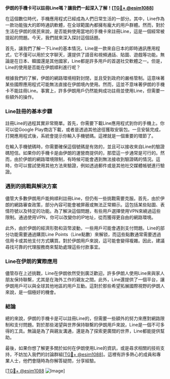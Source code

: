 **伊朗的手機卡可以註冊Line嗎？讓我們一起深入了解！[[TG💪+ @esim1088](https://t.me/s/esim1088)]**

在這個數位時代，手機應用程式已經成為人們日常生活的一部分。其中，Line作為一款功能強大的即時通訊軟體，在全球範圍內都擁有龐大的用戶群體。然而，對於生活在伊朗的居民來說，是否能夠使用當地的手機卡來註冊Line，這是一個經常被提起的問題。今天，我們就來深入探討這個話題。

首先，讓我們了解一下Line的基本情況。Line是一款來自日本的即時通訊應用程式，它不僅可以用於文字聊天，還提供了語音和視頻通話、貼圖、遊戲等功能。無論是在日本、韓國還是其他國家，Line都是許多用戶的首選社交軟體之一。但是，Line的使用是否能在伊朗順利進行呢？

根據我們的了解，伊朗的網路環境相對封閉，並且受到政府的嚴格管制。這意味著某些國際應用程式可能無法直接在伊朗境內使用。然而，這並不意味著伊朗的手機卡不能註冊Line。事實上，許多伊朗用戶仍然能夠成功註冊並使用Line，但需要一些額外的操作。

### Line註冊的基本步驟

註冊Line的過程其實非常簡單。首先，你需要下載Line應用程式到你的手機上。你可以從Google Play商店下載，或者是透過其他途徑獲取安裝包。一旦安裝完成，打開應用程式後，系統會提示你輸入手機號碼。這裡就是一個重要的環節了。

在輸入手機號碼時，你需要確保這個號碼是有效的，並且可以接收來自Line的驗證碼短信。如果你的手機卡是由伊朗的運營商提供的，那麼這一步通常是可行的。然而，由於伊朗的網路環境限制，有時候可能會遇到無法接收到驗證碼的情況。這時，你可以嘗試使用其他方法來驗證，例如透過郵件或是其他社交媒體帳號進行驗證。

### 遇到的挑戰與解決方案

儘管大多數伊朗用戶能夠順利註冊Line，但仍有一些挑戰需要克服。首先，由於伊朗的網路審查政策，部分內容可能會被屏蔽或無法正常顯示。這包括某些貼圖、表情符號以及特定的功能。為了解決這個問題，有些用戶選擇使用VPN來繞過這些限制。通過使用VPN，你可以改變你的IP地址，從而獲得更自由的網路環境。

此外，由於伊朗的經濟形勢和貨幣波動，一些用戶可能會遇到支付問題。Line的部分功能需要通過購買Line Points（Line點數）來解锁，而這些點數通常需要透過信用卡或其他支付方式購買。對於伊朗用戶來說，這可能會變得複雜。因此，建議尋找可靠的代理服務商來幫助處理這些付款事宜。

### Line在伊朗的實際應用

儘管存在上述挑戰，Line在伊朗依然受到廣泛歡迎。許多伊朗人使用Line來與家人朋友保持聯繫，尤其是在海外工作的親友之間。此外，Line還提供了一個平台，讓伊朗用戶可以與全球其他地區的用戶互動。這對於那些希望拓展國際視野的伊朗人來說，是一個極好的機會。

### 結論

總的來說，伊朗的手機卡是可以註冊Line的，但需要一些額外的努力來應對網路限制和支付問題。對於那些渴望與世界保持聯繫的伊朗用戶來說，Line是一個不可多得的工具。無論是為了與親友溝通，還是為了探索更廣闊的世界，Line都能提供幫助。

最後，如果你想了解更多關於如何在伊朗使用Line的資訊，或是尋求相關的技術支持，不妨加入我們的討論群組[[TG💪+ @esim1088](https://t.me/s/esim1088)]。這裡有許多熱心的成員和專業人士，他們會隨時為你解答疑問，分享經驗。

[[TG💪+ @esim1088](https://t.me/s/esim1088) ![Image](https://i.postimg.cc/4NQfJmqS/Snipaste-2025-05-13-00-14-12.png)]